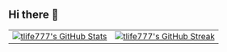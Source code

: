 ## Hi there 👋

<p align="center">
  <table>
    <tr>
      <td>
        <a href="https://github.com/tlife777">
          <img src="https://github-readme-stats.vercel.app/api?username=tlife777&show_icons=true&theme=gotham" alt="tlife777's GitHub Stats" />
        </a>
      </td>
      <td>
        <a href="https://github.com/tlife777">
          <img src="https://github-readme-streak-stats.herokuapp.com/?user=tlife777&theme=gotham" alt="tlife777's GitHub Streak" />
        </a>
      </td>
    </tr>
  </table>
</p>
